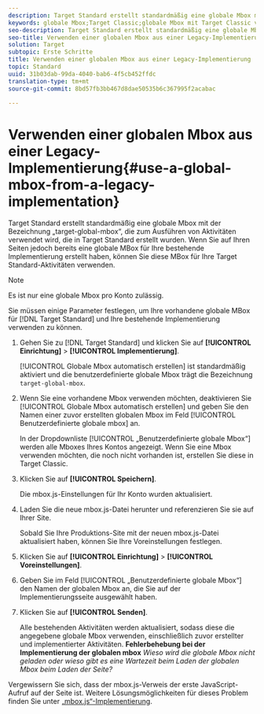 ```yaml
---
description: Target Standard erstellt standardmäßig eine globale Mbox mit der Bezeichnung „target-global-mbox“, die zum Ausführen von Aktivitäten verwendet wird, die in Target Standard erstellt wurden. Wenn Sie auf Ihren Seiten jedoch bereits eine globale MBox für Ihre bestehende Implementierung erstellt haben, können Sie diese MBox für Ihre Target Standard-Aktivitäten verwenden.
keywords: globale Mbox;Target Classic;globale Mbox mit Target Classic verwenden
seo-description: Target Standard erstellt standardmäßig eine globale Mbox mit der Bezeichnung „target-global-mbox“, die zum Ausführen von Aktivitäten verwendet wird, die in Target Standard erstellt wurden. Wenn Sie auf Ihren Seiten jedoch bereits eine globale MBox für Ihre bestehende Implementierung erstellt haben, können Sie diese MBox für Ihre Target Standard-Aktivitäten verwenden.
seo-title: Verwenden einer globalen Mbox aus einer Legacy-Implementierung
solution: Target
subtopic: Erste Schritte
title: Verwenden einer globalen Mbox aus einer Legacy-Implementierung
topic: Standard
uuid: 31b03dab-99da-4040-bab6-4f5cb452ffdc
translation-type: tm+mt
source-git-commit: 8bd57fb3bb467d8dae50535b6c367995f2acabac

---
```



# Verwenden einer globalen Mbox aus einer Legacy-Implementierung{#use-a-global-mbox-from-a-legacy-implementation}

Target Standard erstellt standardmäßig eine globale Mbox mit der Bezeichnung „target-global-mbox“, die zum Ausführen von Aktivitäten verwendet wird, die in Target Standard erstellt wurden. Wenn Sie auf Ihren Seiten jedoch bereits eine globale MBox für Ihre bestehende Implementierung erstellt haben, können Sie diese MBox für Ihre Target Standard-Aktivitäten verwenden.

>[!NOTE]
>
>Es ist nur eine globale Mbox pro Konto zulässig.

Sie müssen einige Parameter festlegen, um Ihre vorhandene globale MBox für [!DNL Target Standard] und Ihre bestehende Implementierung verwenden zu können.

1. Gehen Sie zu [!DNL Target Standard] und klicken Sie auf **[!UICONTROL Einrichtung]** &gt; **[!UICONTROL Implementierung]**.

   [!UICONTROL Globale Mbox automatisch erstellen] ist standardmäßig aktiviert und die benutzerdefinierte globale Mbox trägt die Bezeichnung `target-global-mbox`.
1. Wenn Sie eine vorhandene Mbox verwenden möchten, deaktivieren Sie [!UICONTROL Globale Mbox automatisch erstellen] und geben Sie den Namen einer zuvor erstellten globalen Mbox im Feld [!UICONTROL Benutzerdefinierte globale mbox] an.

   In der Dropdownliste [!UICONTROL „Benutzerdefinierte globale Mbox“] werden alle Mboxes Ihres Kontos angezeigt. Wenn Sie eine Mbox verwenden möchten, die noch nicht vorhanden ist, erstellen Sie diese in Target Classic.
1. Klicken Sie auf **[!UICONTROL Speichern]**.

   Die mbox.js-Einstellungen für Ihr Konto wurden aktualisiert.
1. Laden Sie die neue mbox.js-Datei herunter und referenzieren Sie sie auf Ihrer Site.

   Sobald Sie Ihre Produktions-Site mit der neuen mbox.js-Datei aktualisiert haben, können Sie Ihre Voreinstellungen festlegen.
1. Klicken Sie auf **[!UICONTROL Einrichtung]** &gt; **[!UICONTROL Voreinstellungen]**.
1. Geben Sie im Feld [!UICONTROL „Benutzerdefinierte globale Mbox“] den Namen der globalen Mbox an, die Sie auf der Implementierungsseite ausgewählt haben.
1. Klicken Sie auf **[!UICONTROL Senden]**.

   Alle bestehenden Aktivitäten werden aktualisiert, sodass diese die angegebene globale Mbox verwenden, einschließlich zuvor erstellter und implementierter Aktivitäten.
   **Fehlerbehebung bei der Implementierung der globalen mbox** *Wieso wird die globale Mbox nicht geladen oder wieso gibt es eine Wartezeit beim Laden der globalen Mbox beim Laden der Seite?*

Vergewissern Sie sich, dass der mbox.js-Verweis der erste JavaScript-Aufruf auf der Seite ist. Weitere Lösungsmöglichkeiten für dieses Problem finden Sie unter [„mbox.js“-Implementierung](../../../../c-implementing-target/c-implementing-target-for-client-side-web/t-mbox-download/mbox-download.md#task_4EAE26BB84FD4E1D858F411AEDF4B420).
